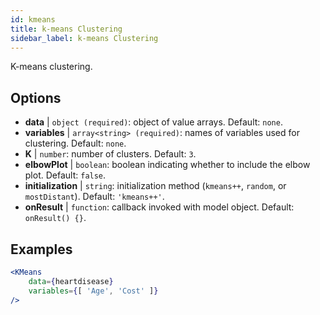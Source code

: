 ```yaml
---
id: kmeans
title: k-means Clustering
sidebar_label: k-means Clustering
---
```


K-means clustering.

## Options

* __data__ | `object (required)`: object of value arrays. Default: `none`.
* __variables__ | `array<string> (required)`: names of variables used for clustering. Default: `none`.
* __K__ | `number`: number of clusters. Default: `3`.
* __elbowPlot__ | `boolean`: boolean indicating whether to include the elbow plot. Default: `false`.
* __initialization__ | `string`: initialization method (`kmeans++`, `random`, or `mostDistant`). Default: `'kmeans++'`.
* __onResult__ | `function`: callback invoked with model object. Default: `onResult() {}`.


## Examples

```jsx live
<KMeans 
    data={heartdisease} 
    variables={[ 'Age', 'Cost' ]}
/>
```

